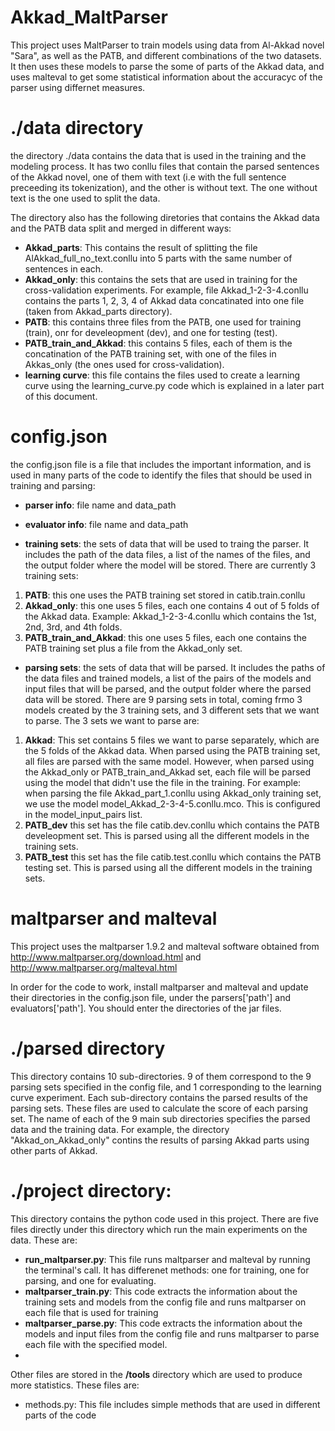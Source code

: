 # Akkad_MaltParser

This project uses MaltParser to train models using data from Al-Akkad novel "Sara", as well as the PATB, and different combinations of the two datasets. It then uses these models to parse the some of parts of the Akkad data, and uses malteval to get some statistical information about the accuracyc of the parser using differnet measures.

# ./data directory
the directory ./data contains the data that is used in the training and the modeling process. It has two conllu files that contain the parsed sentences of the Akkad novel, one of them with text (i.e with the full sentence preceeding its tokenization), and the other is without text. The one without text is the one used to split the data.

The directory also has the following diretories that contains the Akkad data and the PATB data split and merged in different ways:
- **Akkad_parts**: This contains the result of splitting the file AlAkkad_full_no_text.conllu into 5 parts with the same number of sentences in each.
- **Akkad_only**: this contains the sets that are used in training for the cross-validation experiments. For example, file Akkad_1-2-3-4.conllu contains the parts 1, 2, 3, 4 of Akkad data concatinated into one file (taken from Akkad_parts directory).
- **PATB**: this contains three files from the PATB, one used for training (train), onr for develeopment (dev), and one for testing (test).
- **PATB_train_and_Akkad**: this contains 5 files, each of them is the concatination of the PATB training set, with one of the files in Akkas_only (the ones used for cross-validation).
- **learning curve**: this file contains the files used to create a learning curve using the learning_curve.py code which is explained in a later part of this document.

# config.json
the config.json file is a file that includes the important information, and is used in many parts of the code to identify the files that should be used in training and parsing:
- **parser info**: file name and data_path
- **evaluator info**: file name and data_path

- **training sets**: the sets of data that will be used to traing the parser. It includes the path of the data files, a list of the names of the files, and the output folder where the model will be stored.
There are currently 3 training sets:
1. **PATB**: this one uses the PATB training set stored in catib.train.conllu
2. **Akkad_only**: this one uses 5 files, each one contains 4 out of 5 folds of the Akkad data. Example: Akkad_1-2-3-4.conllu which contains the 1st, 2nd, 3rd, and 4th folds.
3. **PATB_train_and_Akkad**: this one uses 5 files, each one contains the PATB training set plus a file from the Akkad_only set.

- **parsing sets**: the sets of data that will be parsed. It includes the paths of the data files and trained models, a list of the pairs of the models and input files that will be parsed, and the output folder where the parsed data will be stored. 
There are 9 parsing sets in total, coming frmo 3 models created by the 3 training sets, and 3 different sets that we want to parse. The 3 sets we want to parse are:
1. **Akkad**: This set contains 5 files we want to parse separately, which are the 5 folds of the Akkad data. When parsed using the PATB training set, all files are parsed with the same model. However, when parsed using the Akkad_only or PATB_train_and_Akkad set, each file will be parsed using the model that didn't use the file in the training. For example: when parsing the file Akkad_part_1.conllu using Akkad_only training set, we use the model model_Akkad_2-3-4-5.conllu.mco. This is configured in the model_input_pairs list.
2. **PATB_dev** this set has the file catib.dev.conllu which contains the PATB develeopment set. This is parsed using all the different models in the training sets.
2. **PATB_test** this set has the file catib.test.conllu which contains the PATB testing set. This is parsed using all the different models in the training sets.

# maltparser and malteval
This project uses the maltparser 1.9.2 and malteval software obtained from http://www.maltparser.org/download.html and http://www.maltparser.org/malteval.html

In order for the code to work, install maltparser and malteval and update their directories in the config.json file, under the parsers['path'] and evaluators['path']. You should enter the directories of the jar files.

# ./parsed directory
This directory contains 10 sub-directories. 9 of them correspond to the 9 parsing sets specified in the config file, and 1 corresponding to the learning curve experiment. Each sub-directory contains the parsed results of the parsing sets. These files are used to calculate the score of each parsing set.
The name of each of the 9 main sub directories specifies the parsed data and the training data. For example, the directory "Akkad_on_Akkad_only" contins the results of parsing Akkad parts using other parts of Akkad.

# ./project directory:
This directory contains the python code used in this project. There are five files directly under this directory which run the main experiments on the data. These are:
- **run_maltparser.py**: This file runs maltparser and malteval by running the terminal's call. It has differenet methods: one for training, one for parsing, and one for evaluating.
- **maltparser_train.py**: This code extracts the information about the training sets and models from the config file and runs maltparser on each file that is used for training
- **maltparser_parse.py**: This code extracts the information about the models and input files from the config file and runs maltparser to parse each file with the specified model.
-

Other files are stored in the **/tools** directory which are used to produce more statistics. These files are:
- methods.py: This file includes simple methods that are used in different parts of the code